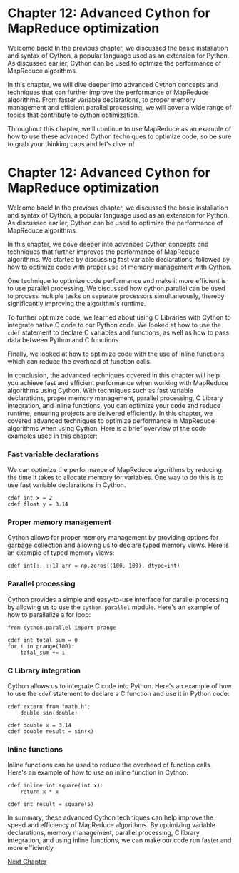 # Chapter 12: Advanced Cython for MapReduce optimization

Welcome back! In the previous chapter, we discussed the basic installation and syntax of Cython, a popular language used as an extension for Python. As discussed earlier, Cython can be used to optmize the performance of MapReduce algorithms.

In this chapter, we will dive deeper into advanced Cython concepts and techniques that can further improve the performance of MapReduce algorithms. From faster variable declarations, to proper memory management and efficient parallel processing, we will cover a wide range of topics that contribute to cython optimization. 

Throughout this chapter, we'll continue to use MapReduce as an example of how to use these advanced Cython techniques to optimize code, so be sure to grab your thinking caps and let's dive in!
# Chapter 12: Advanced Cython for MapReduce optimization

Welcome back! In the previous chapter, we discussed the basic installation and syntax of Cython, a popular language used as an extension for Python. As discussed earlier, Cython can be used to optimize the performance of MapReduce algorithms.

In this chapter, we dove deeper into advanced Cython concepts and techniques that further improves the performance of MapReduce algorithms. We started by discussing fast variable declarations, followed by how to optimize code with proper use of memory management with Cython.

One technique to optimize code performance and make it more efficient is to use parallel processing. We discussed how cython.parallel can be used to process multiple tasks on separate processors simultaneously, thereby significantly improving the algorithm's runtime.

To further optimize code, we learned about using C Libraries with Cython to integrate native C code to our Python code. We looked at how to use the `cdef` statement to declare C variables and functions, as well as how to pass data between Python and C functions.

Finally, we looked at how to optimize code with the use of inline functions, which can reduce the overhead of function calls.


In conclusion, the advanced techniques covered in this chapter will help you achieve fast and efficient performance when working with MapReduce algorithms using Cython. With techniques such as fast variable declarations, proper memory management, parallel processing, C Library integration, and inline functions, you can optimize your code and reduce runtime, ensuring projects are delivered efficiently.
In this chapter, we covered advanced techniques to optimize performance in MapReduce algorithms when using Cython. Here is a brief overview of the code examples used in this chapter:

### Fast variable declarations

We can optimize the performance of MapReduce algorithms by reducing the time it takes to allocate memory for variables. One way to do this is to use fast variable declarations in Cython.

```cython
cdef int x = 2
cdef float y = 3.14
```

### Proper memory management

Cython allows for proper memory management by providing options for garbage collection and allowing us to declare typed memory views. Here is an example of typed memory views:

```cython
cdef int[:, ::1] arr = np.zeros((100, 100), dtype=int)
```

### Parallel processing

Cython provides a simple and easy-to-use interface for parallel processing by allowing us to use the `cython.parallel` module. Here's an example of how to parallelize a for loop:

```cython
from cython.parallel import prange

cdef int total_sum = 0
for i in prange(100):
    total_sum += i
```

### C Library integration

Cython allows us to integrate C code into Python. Here's an example of how to use the `cdef` statement to declare a C function and use it in Python code:

```cython
cdef extern from "math.h":
    double sin(double)

cdef double x = 3.14
cdef double result = sin(x)
```

### Inline functions

Inline functions can be used to reduce the overhead of function calls. Here's an example of how to use an inline function in Cython:

```cython
cdef inline int square(int x):
    return x * x

cdef int result = square(5)
```

In summary, these advanced Cython techniques can help improve the speed and efficiency of MapReduce algorithms. By optimizing variable declarations, memory management, parallel processing, C library integration, and using inline functions, we can make our code run faster and more efficiently.


[Next Chapter](13_Chapter13.md)